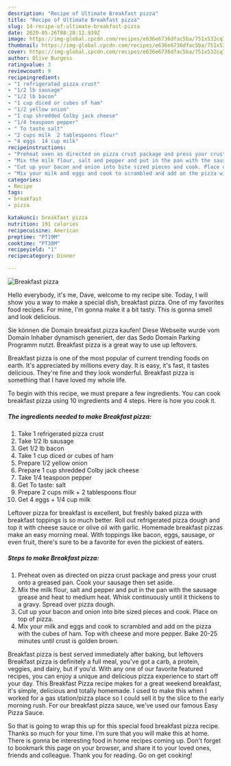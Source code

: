 ```yaml
---
description: "Recipe of Ultimate Breakfast pizza"
title: "Recipe of Ultimate Breakfast pizza"
slug: 14-recipe-of-ultimate-breakfast-pizza
date: 2020-05-26T08:28:12.939Z
image: https://img-global.cpcdn.com/recipes/e636e6736dfac5ba/751x532cq70/breakfast-pizza-recipe-main-photo.jpg
thumbnail: https://img-global.cpcdn.com/recipes/e636e6736dfac5ba/751x532cq70/breakfast-pizza-recipe-main-photo.jpg
cover: https://img-global.cpcdn.com/recipes/e636e6736dfac5ba/751x532cq70/breakfast-pizza-recipe-main-photo.jpg
author: Olive Burgess
ratingvalue: 3
reviewcount: 9
recipeingredient:
- "1 refrigerated pizza crust"
- "1/2 lb sausage"
- "1/2 lb bacon"
- "1 cup diced or cubes of ham"
- "1/2 yellow onion"
- "1 cup shredded Colby jack cheese"
- "1/4 teaspoon pepper"
- " To taste salt"
- "2 cups milk  2 tablespoons flour"
- "4 eggs  14 cup milk"
recipeinstructions:
- "Preheat oven as directed on pizza crust package and press your crust onto a greased pan. Cook your sausage then set aside."
- "Mix the milk flour, salt and pepper and put in the pan with the sausage grease and heat to medium heat. Whisk continuously until it thickens to a gravy. Spread over pizza dough."
- "Cut up your bacon and onion into bite sized pieces and cook. Place on top of pizza."
- "Mix your milk and eggs and cook to scrambled and add on the pizza with the cubes of ham. Top with cheese and more pepper. Bake 20-25 minutes until crust is golden brown."
categories:
- Recipe
tags:
- breakfast
- pizza

katakunci: breakfast pizza 
nutrition: 191 calories
recipecuisine: American
preptime: "PT19M"
cooktime: "PT38M"
recipeyield: "1"
recipecategory: Dinner

---
```



![Breakfast pizza](https://img-global.cpcdn.com/recipes/e636e6736dfac5ba/751x532cq70/breakfast-pizza-recipe-main-photo.jpg)

Hello everybody, it's me, Dave, welcome to my recipe site. Today, I will show you a way to make a special dish, breakfast pizza. One of my favorites food recipes. For mine, I'm gonna make it a bit tasty. This is gonna smell and look delicious.

Sie können die Domain breakfast.pizza kaufen! Diese Webseite wurde vom Domain Inhaber dynamisch generiert, der das Sedo Domain Parking Programm nutzt. Breakfast pizza is a great way to use up leftovers.

Breakfast pizza is one of the most popular of current trending foods on earth. It's appreciated by millions every day. It is easy, it's fast, it tastes delicious. They're fine and they look wonderful. Breakfast pizza is something that I have loved my whole life.


To begin with this recipe, we must prepare a few ingredients. You can cook breakfast pizza using 10 ingredients and 4 steps. Here is how you cook it.

<!--inarticleads1-->

##### The ingredients needed to make Breakfast pizza:

1. Take 1 refrigerated pizza crust
1. Take 1/2 lb sausage
1. Get 1/2 lb bacon
1. Take 1 cup diced or cubes of ham
1. Prepare 1/2 yellow onion
1. Prepare 1 cup shredded Colby jack cheese
1. Take 1/4 teaspoon pepper
1. Get  To taste: salt
1. Prepare 2 cups milk + 2 tablespoons flour
1. Get 4 eggs + 1/4 cup milk


Leftover pizza for breakfast is excellent, but freshly baked pizza with breakfast toppings is so much better. Roll out refrigerated pizza dough and top it with cheese sauce or olive oil with garlic. Homemade breakfast pizzas make an easy morning meal. With toppings like bacon, eggs, sausage, or even fruit, there&#39;s sure to be a favorite for even the pickiest of eaters. 

<!--inarticleads2-->

##### Steps to make Breakfast pizza:

1. Preheat oven as directed on pizza crust package and press your crust onto a greased pan. Cook your sausage then set aside.
1. Mix the milk flour, salt and pepper and put in the pan with the sausage grease and heat to medium heat. Whisk continuously until it thickens to a gravy. Spread over pizza dough.
1. Cut up your bacon and onion into bite sized pieces and cook. Place on top of pizza.
1. Mix your milk and eggs and cook to scrambled and add on the pizza with the cubes of ham. Top with cheese and more pepper. Bake 20-25 minutes until crust is golden brown.


Breakfast pizza is best served immediately after baking, but leftovers Breakfast pizza is definitely a full meal, you&#39;ve got a carb, a protein, veggies, and dairy, but if you&#39;d. With any one of our favorite featured recipes, you can enjoy a unique and delicious pizza experience to start off your day. This Breakfast Pizza recipe makes for a great weekend breakfast, it&#39;s simple, delicious and totally homemade. I used to make this when I worked for a gas station/pizza place so I could sell it by the slice to the early morning rush. For our breakfast pizza sauce, we&#39;ve used our famous Easy Pizza Sauce. 

So that is going to wrap this up for this special food breakfast pizza recipe. Thanks so much for your time. I'm sure that you will make this at home. There is gonna be interesting food in home recipes coming up. Don't forget to bookmark this page on your browser, and share it to your loved ones, friends and colleague. Thank you for reading. Go on get cooking!
